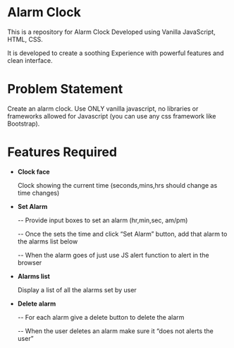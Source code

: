 # Alarm Clock 
This is a repository for Alarm Clock Developed using Vanilla JavaScript, HTML, CSS.

It is developed to create a soothing Experience with powerful features and clean interface.
# Problem Statement
Create an alarm clock. Use ONLY vanilla javascript, no libraries or frameworks allowed for Javascript (you can use any css framework like Bootstrap).

# Features Required
* **Clock face**
  
  Clock showing the current time (seconds,mins,hrs should change as time changes)

* **Set Alarm**

   --  Provide input boxes to set an alarm (hr,min,sec, am/pm)

   -- Once the sets the time and click “Set Alarm” button, add that alarm to the alarms list below

   -- When the alarm goes of just use JS alert function to alert in the browser

* **Alarms list**

  Display a list of all the alarms set by user

* **Delete alarm**
  
   -- For each alarm give a delete button to delete the alarm

   -- When the user deletes an alarm make sure it “does not alerts the user”

